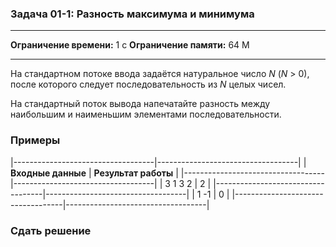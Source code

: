 ### Задача 01-1: Разность максимума и минимума

  -------------------------- ------
  **Ограничение времени:**   1 с
  **Ограничение памяти:**    64 M
  -------------------------- ------

На стандартном потоке ввода задаётся натуральное число *N* (*N* &gt; 0),
после которого следует последовательность из *N* целых чисел.

На стандартный поток вывода напечатайте разность между наибольшим и
наименьшим элементами последовательности.

### Примеры

|-----------------------------------|-----------------------------------|
| **Входные данные**                | **Результат работы**              |
|-----------------------------------|-----------------------------------|
|     3 1 3 2                       |     2                             |
|-----------------------------------|-----------------------------------|
|     1 -1                          |     0                             |
|-----------------------------------|-----------------------------------|

### Сдать решение
